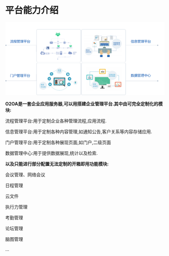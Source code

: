 # 平台能力介绍

![](../.gitbook/assets/image%20%2829%29.png)

**O2OA是一套企业应用服务器,可以用搭建企业管理平台.其中由可完全定制化的模块:**

流程管理平台:用于定制企业各种管理流程,应用流程.

信息管理平台:用于定制各种内容管理,如通知公告,客户关系等内容存储应用.

门户管理平台:用于定制各种展现页面,如门户,二级页面

数据管理中心:用于提供数据展现,统计以及检索.

**以及只能进行部分配置无法定制的开箱即用功能模块:**

会议管理、网络会议

日程管理

云文件

执行力管理

考勤管理

论坛管理

脑图管理

...

